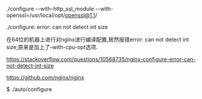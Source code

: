./configure --with-http\_ssl\_module --with-openssl=/usr/local/opt/openssl@1.1/

./configure: error: can not detect int size

在64位的机器上进行对nginx进行编译配置,居然报错error: can not detect int size,原来是加上了–with-cpu-opt选项.

https://stackoverflow.com/questions/10568735/nginx-configure-error-can-not-detect-int-size

https://github.com/nginx/nginx

$ ./auto/configure

